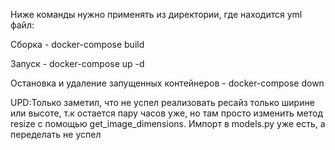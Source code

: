 Ниже команды нужно применять из директории, где находится yml файл:

Сборка - docker-compose build

Запуск - docker-compose up -d

Остановка и удаление запущенных контейнеров - docker-compose down

UPD:Только заметил, что не успел реализовать ресайз только ширине или высоте, т.к остается пару часов уже, но там просто изменить метод resize с помощью get_image_dimensions. Импорт в models.py уже есть, а переделать не успел
